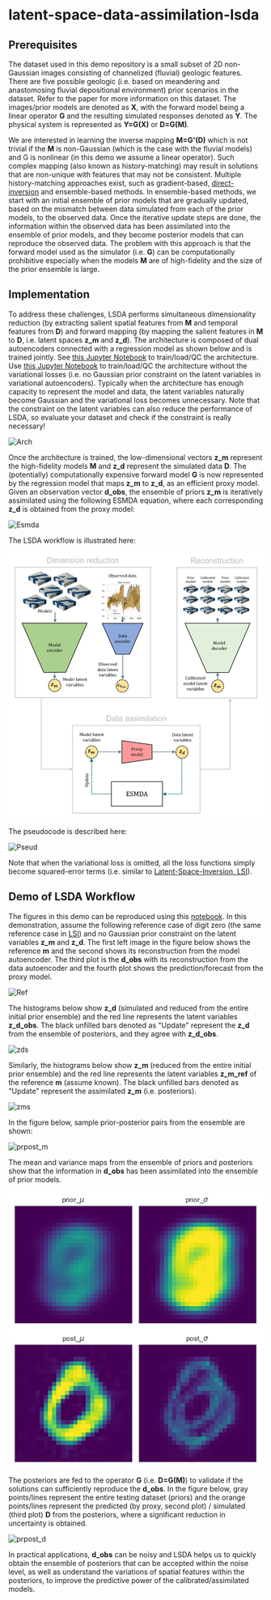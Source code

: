 # latent-space-data-assimilation-lsda

## Prerequisites

The dataset used in this demo repository is a small subset of 2D non-Gaussian images consisting of channelized (fluvial) geologic features. There are five possible geologic (i.e. based on meandering and anastomosing fluvial depositional environment) prior scenarios in the dataset. Refer to the paper for more information on this dataset. The images/prior models are denoted as **X**, with the forward model being a linear operator **G** and the resulting simulated responses denoted as **Y**. The physical system is represented as **Y=G(X)** or **D=G(M)**. 

We are interested in learning the inverse mapping **M=G'(D)** which is not trivial if the **M** is non-Gaussian (which is the case with the fluvial models) and G is nonlinear (in this demo we assume a linear operator). Such complex mapping (also known as history-matching) may result in solutions that are non-unique with features that may not be consistent. Multiple history-matching approaches exist, such as gradient-based, [direct-inversion](https://github.com/rsyamil/latent-space-inversion-lsi) and ensemble-based methods. In ensemble-based methods, we start with an initial ensemble of prior models that are gradually updated, based on the mismatch between data simulated from each of the prior models, to the observed data. Once the iterative update steps are done, the information within the observed data has been assimilated into the ensemble of prior models, and they become posterior models that can reproduce the observed data. The problem with this approach is that the forward model used as the simulator (i.e. **G**) can be computationally prohibitive especially when the models **M** are of high-fidelity and the size of the prior ensemble is large.    

## Implementation

To address these challenges, LSDA performs simultaneous dimensionality reduction (by extracting salient spatial features from **M** and temporal features from **D**) and forward mapping (by mapping the salient features in **M** to **D**, i.e. latent spaces **z_m** and **z_d**). The architecture is composed of dual autoencoders connected with a regression model as shown below and is trained jointly. See [this Jupyter Notebook](https://github.com/rsyamil/latent-space-data-assimilation-lsda/blob/main/qc-demo-var.ipynb) to train/load/QC the architecture. Use [this Jupyter Notebook](https://github.com/rsyamil/latent-space-data-assimilation-lsda/blob/main/qc-demo.ipynb) to train/load/QC the architecture without the variational losses (i.e. no Gaussian prior constraint on the latent variables in variational autoencoders). Typically when the architecture has enough capacity to represent the model and data, the latent variables naturally become Gaussian and the variational loss becomes unnecessary. Note that the constraint on the latent variables can also reduce the performance of LSDA, so evaluate your dataset and check if the constraint is really necessary!

![Arch](/readme/arch.jpg)

Once the architecture is trained, the low-dimensional vectors **z_m** represent the high-fidelity models **M** and **z_d** represent the simulated data **D**. The (potentially) computationally expensive forward model **G** is now represented by the regression model that maps **z_m** to **z_d**, as an efficient proxy model. Given an observation vector **d_obs**, the ensemble of priors **z_m** is iteratively assimilated using the following ESMDA equation, where each corresponding **z_d** is obtained from the proxy model: 

![Esmda](/readme/esmda_update_eqn.png)

The LSDA workflow is illustrated here:

![Workflow](/readme/workflow.jpg)

The pseudocode is described here:

![Pseud](/readme/pseudocode.png)

Note that when the variational loss is omitted, all the loss functions simply become squared-error terms (i.e. similar to [Latent-Space-Inversion, LSI](https://github.com/rsyamil/latent-space-inversion-lsi)). 

## Demo of LSDA Workflow

The figures in this demo can be reproduced using this [notebook](https://github.com/rsyamil/latent-space-data-assimilation-lsda/blob/main/lsda-demo.ipynb). In this demonstration, assume the following reference case of digit zero (the same reference case in [LSI](https://github.com/rsyamil/latent-space-inversion-lsi)) and no Gaussian prior constraint on the latent variables **z_m** and **z_d**. The first left image in the figure below shows the reference **m** and the second shows its reconstruction from the model autoencoder. The third plot is the **d_obs** with its reconstruction from the data autoencoder and the fourth plot shows the prediction/forecast from the proxy model.   

![Ref](/readme/test_sigs_ref_regs_demo.png)

The histograms below show **z_d** (simulated and reduced from the entire initial prior ensemble) and the red line represents the latent variables **z_d_obs**. The black unfilled bars denoted as "Update" represent the **z_d** from the ensemble of posteriors, and they agree with **z_d_obs**.

![zds](/readme/test_zds_demo.png)

Similarly, the histograms below show **z_m** (reduced from the entire initial prior ensemble) and the red line represents the latent variables **z_m_ref** of the reference **m** (assume known). The black unfilled bars denoted as "Update" represent the assimilated **z_m** (i.e. posteriors).

![zms](/readme/test_zms_demo.png)

In the figure below, sample prior-posterior pairs from the ensemble are shown:

![prpost_m](/readme/test_prior_posts_demo.png)

The mean and variance maps from the ensemble of priors and posteriors show that the information in **d_obs** has been assimilated into the ensemble of prior models.

![prpost_meanvar](/readme/prpostmeanvar.png)

The posteriors are fed to the operator **G** (i.e. **D=G(M)**) to validate if the solutions can sufficiently reproduce the **d_obs**. In the figure below, gray points/lines represent the entire testing dataset (priors) and the orange points/lines represent the predicted (by proxy, second plot) / simulated (third plot) **D** from the posteriors, where a significant reduction in uncertainty is obtained.

![prpost_d](/readme/test_d_post_demo.png)

In practical applications, **d_obs** can be noisy and LSDA helps us to quickly obtain the ensemble of posteriors that can be accepted within the noise level, as well as understand the variations of spatial features within the posteriors, to improve the predictive power of the calibrated/assimilated models.
